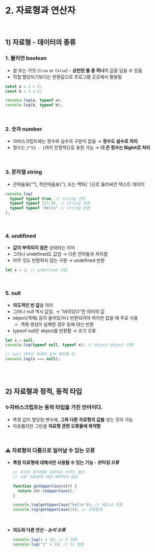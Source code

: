 # 2. 자료형과 연산자

<br>

## **1) 자료형 - 데이터의 종류**

### **1. 불리언 boolean**

- 참 또는 거짓 (`true` or `false`) - **상반된 둘 중 하나**의 값을 담을 수 있음
- 직접 할당되기보다는 반환값으로 프로그램 곳곳에서 활용됨

```javascript
const a = 1 > 2;
const b = 1 < 2;

console.log(a, typeof a);
console.log(b, typeof b);
```

<br>

### **2. 숫자 number**

- 자바스크립트에는 정수와 실수의 구분이 없음 → **정수도 실수로 처리**
- 정수는 `2^53 - 1`까지 안정적으로 표현 가능 → **더 큰 정수는 BigInt로 처리**

<br>

### **3. 문자열 string**

- 큰따옴표(””), 작은따옴표(’’), 또는 백틱(``)으로 둘러싸인 텍스트 데이터

```javascript
console.log(
  typeof typeof true, // string 반환
  typeof typeof 123.45, // string 반환
  typeof typeof "Hello" // string 반환
);
```

<br>

### **4. undifined**

- **값이 부여되지 않은** 상태라는 의미
- 그러나 undefined도 값임 → 다른 언어들과 차이점
- 아무 것도 반환하지 않는 구문 → undefined 반환

```javascript
let x = 1; // undifined 반환
```

<br>

### **5. null**

- **의도적인 빈 값**을 의미
- 그러나 null 역시 값임. → "비어있다"란 의미의 값
- object(객체) 등이 들어있거나 반환되어야 하지만 없을 때 주로 사용
  - 객체 생성이 실패한 경우 등에 대신 반환
- typeof null은 object를 반환함 → 초기 오류

```javascript
let x = null;
console.log(typeof null, typeof x); // object object 반환
```

```javascript
// null 여부는 아래와 같이 확인할 것
console.log(x === null);
```

<br><br>

## **2) 자료형과 정적, 동적 타입**

### **✨자바스크립트는 동적 타입을 가진 언어이다.**

- 특정 값이 할당된 변수에, **그와 다른 자료형의 값을** 넣는 것이 가능
- 자유롭지만 그만큼 **자료형 관련 오류들에 취약함**

<br>

### **⚠️ 자료형의 다름으로 일어날 수 있는 오류**

- **특정 자료형에 대해서만 사용될 수 있는 기능 - _런타임 오류_**

  ```javascript
  // 주어진 문자열을 대문자로 바꾸는 함수
  // 다른 자료형에 대한 예외처리 없음

  function getUpperCase(str) {
    return str.toUpperCase();
  }

  console.log(getUpperCase("hello")); // HELLO 반환
  console.log(getUpperCase(1)); // 오류발생
  ```

  <br>

- **의도와 다른 연산 - _논리 오류_**
  ```javascript
  console.log(1 + 1); // 2 반환
  console.log("1" + 1); // 11 반환
  ```
